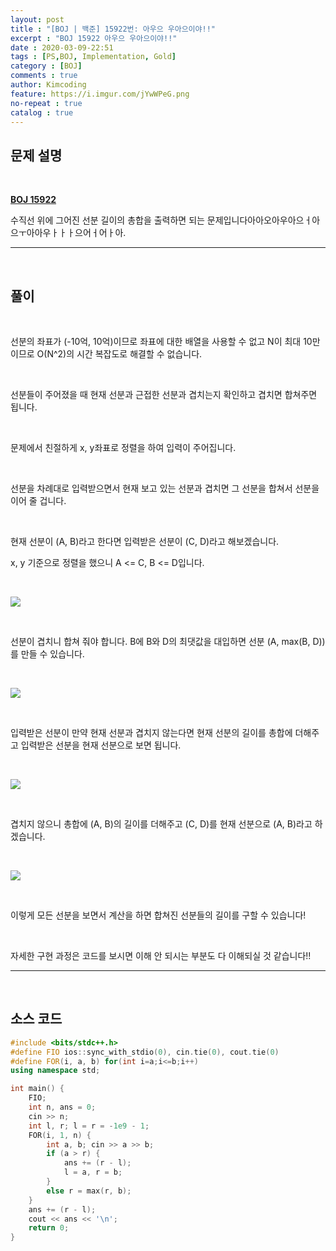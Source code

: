 ```yaml
---
layout: post
title : "[BOJ | 백준] 15922번: 아우으 우아으이야!!"
excerpt : "BOJ 15922 아우으 우아으이야!!"
date : 2020-03-09-22:51
tags : [PS,BOJ, Implementation, Gold]
category : [BOJ]
comments : true
author: Kimcoding
feature: https://i.imgur.com/jYwWPeG.png
no-repeat : true
catalog : true
---
```


## 문제 설명

<br/>

**[BOJ 15922](https://www.acmicpc.net/problem/15922)**


수직선 위에 그어진 선분 길이의 총합을 출력하면 되는 문제입니다아아오아우아으ㅓ아으ㅜ아아우ㅏㅏㅏ으어ㅓ어ㅏ아.

---
<br/>

## 풀이

<br/>



선분의 좌표가 (-10억, 10억)이므로 좌표에 대한 배열을 사용할 수 없고
N이 최대 10만이므로 O(N^2)의 시간 복잡도로 해결할 수 없습니다.

<br/>

선분들이 주어졌을 때 현재 선분과 근접한 선분과 겹치는지 확인하고
겹치면 합쳐주면 됩니다.

<br/>

문제에서 친절하게 x, y좌표로 정렬을 하여 입력이 주어집니다.

<br/>

선분을 차례대로 입력받으면서 현재 보고 있는 선분과 겹치면 그 선분을 합쳐서
선분을 이어 줄 겁니다.

<br/>

현재 선분이 (A, B)라고 한다면 입력받은 선분이 (C, D)라고 해보겠습니다.

x, y 기준으로 정렬을 했으니 A <= C, B <= D입니다.

<br/>

![](https://i.imgur.com/jYwWPeG.png)

<br/>

선분이 겹치니 합쳐 줘야 합니다. B에 B와 D의 최댓값을 대입하면 선분 (A, max(B, D))를 만들 수 있습니다.

<br/>

![](https://i.imgur.com/dqMExBW.png)

<br/>

입력받은 선분이 만약 현재 선분과 겹치지 않는다면 현재 선분의 길이를 총합에 더해주고 입력받은 선분을 현재 선분으로 보면 됩니다.

<br/>

![](https://i.imgur.com/4fBUzzE.png)

<br/>

겹치지 않으니 총합에 (A, B)의 길이를 더해주고
(C, D)를 현재 선분으로 (A, B)라고 하겠습니다.

<br/>

![](https://i.imgur.com/uxCXNks.png)

<br/>

이렇게 모든 선분을 보면서 계산을 하면
합쳐진 선분들의 길이를 구할 수 있습니다!

<br/>

자세한 구현 과정은 코드를 보시면
이해 안 되시는 부분도 다 이해되실 것 같습니다!!



---

<br/>

## <i class="fa fa-code"></i> 소스 코드

```cpp
#include <bits/stdc++.h>
#define FIO ios::sync_with_stdio(0), cin.tie(0), cout.tie(0)
#define FOR(i, a, b) for(int i=a;i<=b;i++)
using namespace std;

int main() {
	FIO;
	int n, ans = 0;
	cin >> n;
	int l, r; l = r = -1e9 - 1;
	FOR(i, 1, n) {
		int a, b; cin >> a >> b;
		if (a > r) {
			ans += (r - l);
			l = a, r = b;
		}
		else r = max(r, b);
	}
	ans += (r - l);
	cout << ans << '\n';
	return 0;
}
```

